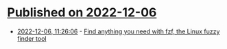 # [Published on 2022-12-06](index.md)

* [2022-12-06, 11:26:06](https://lobste.rs/s/x9mztx/find_anything_you_need_with_fzf_linux) - [Find anything you need with fzf, the Linux fuzzy finder tool](https://www.redhat.com/sysadmin/fzf-linux-fuzzy-finder)
